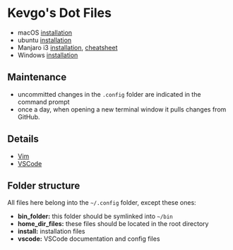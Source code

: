 # Kevgo's Dot Files

- macOS [installation](install_macos.md)
- ubuntu [installation](install_ubuntu.md)
- Manjaro i3 [installation](install_manjaro_i3.md), [cheatsheet](i3_cheatsheet.md)
- Windows [installation](install_windows.md)


## Maintenance

- uncommitted changes in the `.config` folder are indicated in the command prompt
- once a day,
  when opening a new terminal window
  it pulls changes from GitHub.


## Details

- [Vim](vim.md)
- [VSCode](vscode/README.md)


## Folder structure

All files here belong into the `~/.config` folder, except these ones:
- __bin_folder:__ this folder should be symlinked into `~/bin`
- __home_dir_files:__ these files should be located in the root directory
- __install:__ installation files
- __vscode:__ VSCode documentation and config files
